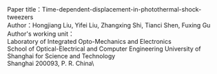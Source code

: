 Paper title：Time-dependent-displacement-in-photothermal-shock-tweezers \
Author：Hongjiang Liu, Yifei Liu, Zhangxing Shi, Tianci Shen, Fuxing Gu\
Author's working unit：       \
        Laboratory of Integrated Opto-Mechanics and Electronics\
        School of Optical-Electrical and Computer Engineering University of Shanghai for Science and Technology\
        Shanghai 200093, P. R. China\
